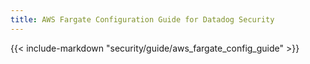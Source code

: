 ```yaml
---
title: AWS Fargate Configuration Guide for Datadog Security
---
```


{{< include-markdown "security/guide/aws_fargate_config_guide" >}}